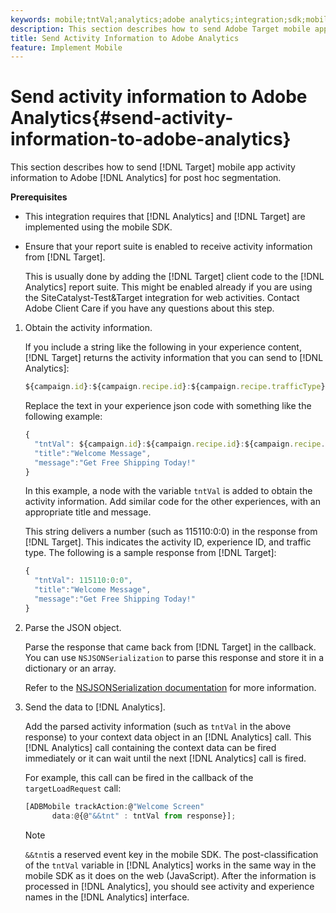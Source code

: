 ```yaml
---
keywords: mobile;tntVal;analytics;adobe analytics;integration;sdk;mobile sdk;
description: This section describes how to send Adobe Target mobile app activity information to Adobe Analytics for postAhoc segmentation.
title: Send Activity Information to Adobe Analytics
feature: Implement Mobile
---
```


# Send activity information to Adobe Analytics{#send-activity-information-to-adobe-analytics}

This section describes how to send [!DNL Target] mobile app activity information to Adobe [!DNL Analytics] for post hoc segmentation.

**Prerequisites**

* This integration requires that [!DNL Analytics] and [!DNL Target] are implemented using the mobile SDK. 
* Ensure that your report suite is enabled to receive activity information from [!DNL Target].

  This is usually done by adding the [!DNL Target] client code to the [!DNL Analytics] report suite. This might be enabled already if you are using the SiteCatalyst-Test&Target integration for web activities. Contact Adobe Client Care if you have any questions about this step.

1. Obtain the activity information.

   If you include a string like the following in your experience content, [!DNL Target] returns the activity information that you can send to [!DNL Analytics]:

   ```javascript
   ${campaign.id}:${campaign.recipe.id}:${campaign.recipe.trafficType}
   ```

   Replace the text in your experience json code with something like the following example:

   ```javascript
   { 
     "tntVal": ${campaign.id}:${campaign.recipe.id}:${campaign.recipe.trafficType}", 
     "title":"Welcome Message", 
     "message":"Get Free Shipping Today!" 
   }
   ```

   In this example, a node with the variable `tntVal` is added to obtain the activity information. Add similar code for the other experiences, with an appropriate title and message.

   This string delivers a number (such as 115110:0:0) in the response from [!DNL Target]. This indicates the activity ID, experience ID, and traffic type. The following is a sample response from [!DNL Target]:

   ```javascript
   { 
     "tntVal": 115110:0:0", 
     "title":"Welcome Message", 
     "message":"Get Free Shipping Today!" 
   }
   ```

1. Parse the JSON object.

   Parse the response that came back from [!DNL Target] in the callback. You can use `NSJSONSerialization` to parse this response and store it in a dictionary or an array.

   Refer to the [NSJSONSerialization documentation](https://developer.apple.com/library/ios/documentation/Foundation/Reference/NSJSONSerialization_Class/#//apple_ref/occ/clm/NSJSONSerialization/JSONObjectWithData:options:error) for more information.

1. Send the data to [!DNL Analytics].

   Add the parsed activity information (such as `tntVal` in the above response) to your context data object in an [!DNL Analytics] call. This [!DNL Analytics] call containing the context data can be fired immediately or it can wait until the next [!DNL Analytics] call is fired.

   For example, this call can be fired in the callback of the `targetLoadRequest` call:

   ```javascript
   [ADBMobile trackAction:@"Welcome Screen"  
         data:@{@"&&tnt" : tntVal from response}];
   ```

   >[!NOTE]
   >
   >`&&tnt`is a reserved event key in the mobile SDK. The post-classification of the `tntVal` variable in [!DNL Analytics] works in the same way in the mobile SDK as it does on the web (JavaScript). After the information is processed in [!DNL Analytics], you should see activity and experience names in the [!DNL Analytics] interface.

